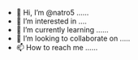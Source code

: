 - 👋 Hi, I’m @natro5 ......
- 👀 I’m interested in ....
- 🌱 I’m currently learning ......
- 💞️ I’m looking to collaborate on .....
- 📫 How to reach me ......

<!---
natro5/natro5 is a ✨ special ✨ repository because its `README.md` (this file) appears on your GitHub profile.
You can click the Preview link to take a look at your changes.
--->
